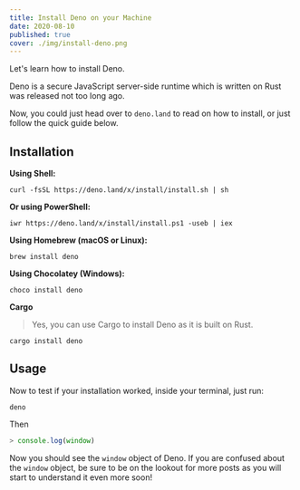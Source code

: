 ```yaml
---
title: Install Deno on your Machine
date: 2020-08-10
published: true
cover: ./img/install-deno.png
---
```


Let's learn how to install Deno.

Deno is a secure JavaScript server-side runtime which is written on Rust was released not too long ago.

Now, you could just head over to `deno.land` to read on how to install, or just follow the quick guide below.

## Installation

**Using Shell:**

```
curl -fsSL https://deno.land/x/install/install.sh | sh
```

**Or using PowerShell:**

```
iwr https://deno.land/x/install/install.ps1 -useb | iex
```

**Using Homebrew (macOS or Linux):**

```
brew install deno
```

**Using Chocolatey (Windows):**

```
choco install deno
```

**Cargo**

> Yes, you can use Cargo to install Deno as it is built on Rust.

```
cargo install deno
```

## Usage

Now to test if your installation worked, inside your terminal, just run:

```
deno
```

Then

```js
> console.log(window)
```

Now you should see the `window` object of Deno. If you are confused about the `window` object, be sure to be on the lookout for more posts as you will start to understand it even more soon!
